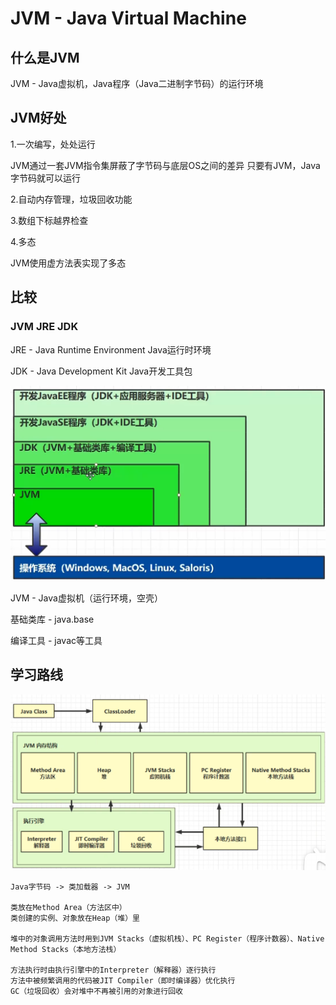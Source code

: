 # JVM - Java Virtual Machine

## 什么是JVM
  JVM - Java虚拟机，Java程序（Java二进制字节码）的运行环境
## JVM好处
  1.一次编写，处处运行 
  
   JVM通过一套JVM指令集屏蔽了字节码与底层OS之间的差异 只要有JVM，Java字节码就可以运行

  2.自动内存管理，垃圾回收功能

  3.数组下标越界检查

  4.多态

   JVM使用虚方法表实现了多态

## 比较

### JVM JRE JDK

JRE - Java Runtime Environment Java运行时环境

JDK - Java Development Kit Java开发工具包

![avatar](Pictures/jvm_jre_jdk.png)

JVM - Java虚拟机（运行环境，空壳）

基础类库 - java.base

编译工具 - javac等工具

## 学习路线

![avatar](Pictures/学习路线.png)

    Java字节码 -> 类加载器 -> JVM
    
    类放在Method Area（方法区中）
    类创建的实例、对象放在Heap（堆）里
    
    堆中的对象调用方法时用到JVM Stacks（虚拟机栈）、PC Register（程序计数器）、Native Method Stacks（本地方法栈）

    方法执行时由执行引擎中的Interpreter（解释器）逐行执行
    方法中被频繁调用的代码被JIT Compiler（即时编译器）优化执行
    GC（垃圾回收）会对堆中不再被引用的对象进行回收

